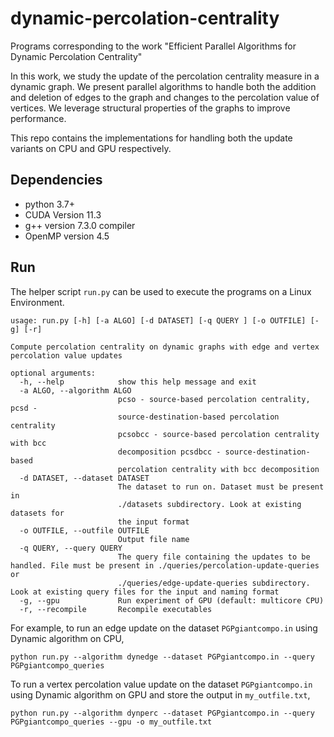 # dynamic-percolation-centrality
Programs corresponding to the work "Efficient Parallel Algorithms for Dynamic Percolation Centrality"

In this work, we study the update of the percolation centrality measure in a dynamic graph. We present parallel algorithms to handle both the addition and deletion of edges to the graph and changes to the percolation value of vertices. We leverage structural properties of the graphs to improve performance.

This repo contains the implementations for handling both the update variants on CPU and GPU respectively.

## Dependencies

- python 3.7+
- CUDA  Version  11.3
- g++ version 7.3.0 compiler
- OpenMP version 4.5

## Run

The helper script `run.py` can be used to execute the programs on a Linux Environment. 
```
usage: run.py [-h] [-a ALGO] [-d DATASET] [-q QUERY ] [-o OUTFILE] [-g] [-r]

Compute percolation centrality on dynamic graphs with edge and vertex percolation value updates

optional arguments:
  -h, --help            show this help message and exit
  -a ALGO, --algorithm ALGO
                        pcso - source-based percolation centrality, pcsd -
                        source-destination-based percolation centrality
                        pcsobcc - source-based percolation centrality with bcc
                        decomposition pcsdbcc - source-destination-based
                        percolation centrality with bcc decomposition
  -d DATASET, --dataset DATASET
                        The dataset to run on. Dataset must be present in
                        ./datasets subdirectory. Look at existing datasets for
                        the input format
  -o OUTFILE, --outfile OUTFILE
                        Output file name
  -q QUERY, --query QUERY
                        The query file containing the updates to be handled. File must be present in ./queries/percolation-update-queries or
                        ./queries/edge-update-queries subdirectory. Look at existing query files for the input and naming format
  -g, --gpu             Run experiment of GPU (default: multicore CPU)
  -r, --recompile       Recompile executables
```

For example, to run an edge update on the dataset `PGPgiantcompo.in` using Dynamic algorithm on CPU,
```
python run.py --algorithm dynedge --dataset PGPgiantcompo.in --query PGPgiantcompo_queries
```

To run a vertex percolation value update on the dataset `PGPgiantcompo.in` using Dynamic algorithm on GPU and store the output in `my_outfile.txt`,
```
python run.py --algorithm dynperc --dataset PGPgiantcompo.in --query PGPgiantcompo_queries --gpu -o my_outfile.txt 
```
